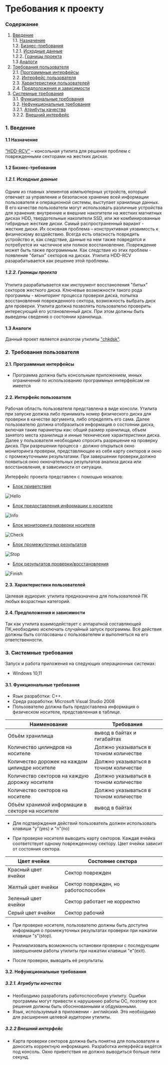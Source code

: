 # Требования к проекту
### Содержание
1. [Введение](#1) <br>
  1.1. [Назначение](#1.1) <br>
  1.2. [Бизнес-требования](#1.2) <br>
      1.2.1. [Исходные данные](#1.2.1) <br>
      1.2.2. [Границы проекта](#1.2.1) <br>
  1.3 [Аналоги](#1.3) <br>
2. [Требования пользователя](#2) <br>
  2.1. [Программные интерфейсы](#2.1) <br>
  2.2. [Интерфейс пользователя](#2.2) <br>
  2.3. [Характеристики пользователей](#2.3) <br>
  2.4. [Предположения и зависимости](#2.4) <br>
3. [Системные требования](#3.) <br>
  3.1. [Функциональные требования](#3.1) <br>
  3.2. [Нефункциональные требования](#3.2) <br>
     3.2.1. [Атрибуты качества](#3.2.1) <br>
     3.2.2. [Внешний интерфейс](#3.2.2) <br>

### 1. Введение <a name="1"></a>
#### 1.1 Назначение <a name="1.1"></a>
["HDD-RCV"](https://github.com/mathews3s/HDD-RCV) – консольная утилита для решения проблем с поврежденными секторами на жестких дисках.
#### 1.2 Бизнес-требования <a name="1.2"></a>
##### 1.2.1. Исходные данные <a name="1.2.1"></a>
Одним из главных элементов компьютерных устройств, который отвечает за управление и безопасное хранение всей информации пользователя и операционной системы, выступает хранилище данных. В его качестве пользователи могут использовать различные устройства для хранения: внутренние и внешние накопители на жестких магнитных дисках HDD, твердотельные накопители SSD, или же комбинированные гибридные жесткие диски. Самый распространенный вариант - жесткие диски. Их основная проблема – конструктивная уязвимость к физическому воздействию. Всегда есть опасность повредить устройство и, как следствие, данные на нем также повредятся и потребуется их частичное или полное восстановление. Повреждение может быть также программным. Как следствие из этих проблем - появление "битых" секторов на дисках. Утилита HDD-RCV разарабатывается как решение этой проблемы.
##### 1.2.2. Границы проекта <a name="1.2.1"></a>
Утилита разрабатывается как инструмент восстаноления "битых" секторов жесткого диска. Ключевые возможности такого рода программы - мониторинг процесса проверки диска, попытка восстановления поврежденного сектора, возможность выбрать диск для проверки. Утилита должна позволять пользователю проверить интересующий его установленный диск. При этом должны быть выведены сведения о состоянии хранилища.
#### 1.3 Аналоги <a name="1.3"></a>
Данный проект является аналогом утилиты ["chkdsk"](https://learn.microsoft.com/ru-ru/windows-server/administration/windows-commands/chkdsk?tabs=event-viewer).
### 2. Требования пользователя <a name="2"></a>
#### 2.1. Программные интерфейсы <a name="2.1"></a>
*	Программа должна быть консольным приложением, инных ограничений по использованию программных интерфейсам не имеется

#### 2.2. Интерфейс пользователя <a name="2.2"></a>
Рабочая область пользователя представлена в виде консоли. Утилита при запуске должна либо принимать номер физического диска для проверки в качестве аргумента, либо определять его сама. Далее пользователю должна отобразиться информация о состоянии диска, включая такие параметры как: общий размер хранилища, объем занятого места хранилища и инные технические характеристики диска. Далее у пользователя необходимо спросить разрешение на проверку диска. При разрешении процесса - должно открыться окно мониторинга проверки, представляющее из себя карту секторов и окно с промежуточными результатами. При завершении проверки,должно появиться окно окночательных результатов анализа диска или восстановления, в зависимости от ситуации.

Интерфейс проекта представлен с помощью мокапов:<a name="2.4"></a>

* [Блок приветствия](https://github.com/mathews3s/HDD-RCV/blob/main/mockups/HelloBlock.png)

![Hello](https://github.com/mathews3s/HDD-RCV/blob/main/mockups/HelloBlock.png)

* [Блок предоставления информации о носителе](https://github.com/mathews3s/HDD-RCV/blob/main/mockups/InfoBlock.png)  

![Info](https://github.com/mathews3s/HDD-RCV/blob/main/mockups/InfoBlock.png)
* [Блок мониторинга проверки носителя](https://github.com/mathews3s/HDD-RCV/blob/main/mockups/CheckBlock.png)

![Check](https://github.com/mathews3s/HDD-RCV/blob/main/mockups/CheckBlock.png)
* [Блок промежуточных результатов](https://github.com/mathews3s/HDD-RCV/blob/main/mockups/StopBlock.png)

![Stop](https://github.com/mathews3s/HDD-RCV/blob/main/mockups/StopBlock.png)
* [Блок результатов проверки/восстановления](https://github.com/mathews3s/HDD-RCV/blob/main/mockups/FinishBlock.png)

![Finish](https://github.com/mathews3s/HDD-RCV/blob/main/mockups/FinishBlock.png)

#### 2.3. Характеристики пользователей <a name="2.3"></a>
Целевая аудиория:
утилита предназначена для пользователей ПК любых возрастных категорий.
#### 2.4. Предположения и зависимости <a name="2.4"></a>
Так как утилита взаимодействует с аппаратной составляющей ПК,необходимо исключать случайный запуск программы. Все действия должны быть согласованы с пользователем и выполняться на его ответственности. 
### 3. Системные требования <a name="3"></a>
Запуск и работа приложения на следующих операционных системах:
* Windows 10,11
#### 3.1. Функциональные требования <a name="3.1"></a>
* Язык разработки: C++.
* Среда разработки: Microsoft Visual Studio 2008
* Пользователю должна быть предоставлена информация о физическом носителе, представленная в таблице.

Наименование | Требования
--- | ---
Объём хранилища| вывод в байтах и гигабайтах
Количество цилиндров на носителе| Должно указываться в точном количестве 
Количество дорожек на каждом цилиндре носителе| Должно указываться в точном количестве 
Количество секторов на каждую дорожку носителя| Должно указываться в точном количестве 
Количество секторов на носителе| Должно указываться в точном количестве 
Объём хранимой информации в секторе на носителе|  вывод в байтах 

* Для подтверждения действий пользователь должен использовать клавиши "y"(yes) и "n"(no) 

* При проверке носителя выводить карту секторов. Каждая ячейка соответствует одному поврежденному сектору. Цвет ячейки зависит от состояния сектора. 

Цвет ячейки | Состояние сектора
--- | ---
Красный цвет ячейки| Сектор поврежден
Желтый цвет ячейки| Сектор поврежден, но работоспособен
Зеленый цвет ячейки| Сектор работает не корректно
Серый цвет ячейки| Сектор рабочий

* При проверке носителя, пользователю должны быть доступна информация о промежуточных результатах проверки при нажатии клавиши "s"(stop). 

* Реалиализовать возможность остановки проверки с последующим завершением работы утилиты при нажатии клавиши "e"(exit). 

* После проверки, выводить её результаты. 

#### 3.2. Нефункциональные требования <a name="3.2"></a>
##### 3.2.1. Атрибуты качества <a name="3.2.1"></a>
* Необходимо разработать работоспособную утилиту. Ошибки программы могут привести к нарушению работы ОС, поэтому все решения должны быть обосннованными и обдуманными.
* Язык, используемый в приложении - английский. Это необходимо для расширения целевой аудитории утилиты.  
##### 3.2.2 Внешний интерфейс <a name="3.2.2"></a>
* Карта проверки секторов должна быть понятна для пользователя и доносить корректную информацию. Разработка интерфейса ведётся под консоль. Окно приветствия не должно выводиться больше пяти секунд. 
